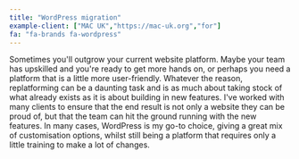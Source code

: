 ```yaml
---
title: "WordPress migration"
example-client: ["MAC UK","https://mac-uk.org","for"]
fa: "fa-brands fa-wordpress"
---
```


Sometimes you'll outgrow your current website platform. Maybe your team has upskilled and you're ready to get more hands on, or perhaps you need a platform that is a little more user-friendly. Whatever the reason, replatforming can be a daunting task and is as much about taking stock of what already exists as it is about building in new features. I've worked with many clients to ensure that the end result is not only a website they can be proud of, but that the team can hit the ground running with the new features. In many cases, WordPress is my go-to choice, giving a great mix of customisation options, whilst still being a platform that requires only a little training to make a lot of changes.